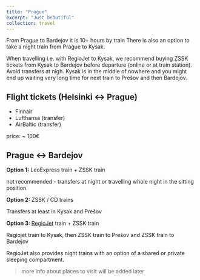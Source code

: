 ```yaml
---
title: "Prague"
excerpt: "Just beautiful"
collection: travel
---
```


From Prague to Bardejov it is 10+ hours by train
There is also an option to take a night train from Prague to Kysak.

When travelling i.e. with RegioJet to Kysak, we recommend buying ZSSK tickets from Kysak to Bardejov before departure (online or at train station). Avoid transfers at nigh. Kysak is in the middle of nowhere and you might end up waiting very long time for next train to Prešov and then Bardejov.

Flight tickets (Helsinki <-> Prague)
------
- Finnair
- Lufthansa (transfer)
- AirBaltic (transfer)

price: ~ 100€

Prague <-> Bardejov
------
<strong>Option 1:</strong> LeoExpress train + ZSSK train

not recommended - transfers at night or travelling whole night in the sitting position

<strong>Option 2:</strong> ZSSK / CD trains

Transfers at least in Kysak and Prešov

<strong>Option 3: </strong><a href="https://regiojet.com/">RegioJet</a> train + ZSSK train

Regiojet train to Kysak, then ZSSK train to Prešov and ZSSK train to Bardejov

RegioJet also provides night trains with an option of a shared or private sleeping compartment.




> more info about places to visit will be added later



